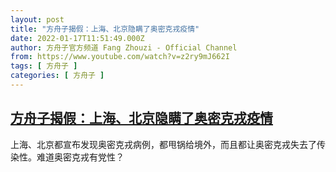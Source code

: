 ```yaml
---
layout: post
title: "方舟子揭假：上海、北京隐瞒了奥密克戎疫情"
date: 2022-01-17T11:51:49.000Z
author: 方舟子官方频道 Fang Zhouzi - Official Channel
from: https://www.youtube.com/watch?v=z2ry9mJ662I
tags: [ 方舟子 ]
categories: [ 方舟子 ]
---
```

<!--1642420309000-->
[方舟子揭假：上海、北京隐瞒了奥密克戎疫情](https://www.youtube.com/watch?v=z2ry9mJ662I)
------

<div>
上海、北京都宣布发现奥密克戎病例，都甩锅给境外，而且都让奥密克戎失去了传染性。难道奥密克戎有党性？
</div>
